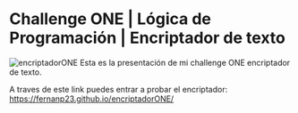 # Challenge ONE | Lógica de Programación | Encriptador de texto
![encriptadorONE](https://user-images.githubusercontent.com/67800915/227749896-57a4820e-b1b6-44cd-996a-b3263a05af49.PNG)
Esta es la presentación de mi challenge ONE encriptador de texto.

A traves de este link puedes entrar a probar el encriptador: https://fernanp23.github.io/encriptadorONE/
